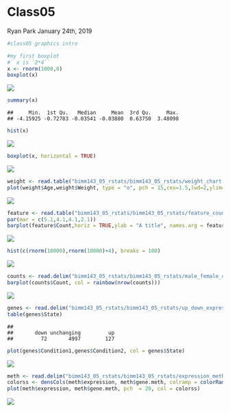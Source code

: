 Class05
================
Ryan Park
January 24th, 2019

``` r
#class05 graphics intro

#my first boxplot
#` x is `2*4``
x <- rnorm(1000,0)
boxplot(x)
```

![](class05_files/figure-markdown_github/unnamed-chunk-1-1.png)

``` r
summary(x)
```

    ##     Min.  1st Qu.   Median     Mean  3rd Qu.     Max. 
    ## -4.15925 -0.72783 -0.03541 -0.03880  0.63750  3.48098

``` r
hist(x)
```

![](class05_files/figure-markdown_github/unnamed-chunk-1-2.png)

``` r
boxplot(x, horizontal = TRUE)
```

![](class05_files/figure-markdown_github/unnamed-chunk-1-3.png)

``` r
weight <- read.table("bimm143_05_rstats/bimm143_05_rstats/weight_chart.txt", header = TRUE,sep = "")
plot(weight$Age,weight$Weight, type = "o", pch = 15,cex=1.5,lwd=2,ylim=c(2,10),xlab = "Age (months)",ylab = "weight(kg)",main = "Some title")
```

![](class05_files/figure-markdown_github/unnamed-chunk-1-4.png)

``` r
feature <- read.table("bimm143_05_rstats/bimm143_05_rstats/feature_counts.txt", header = TRUE,sep = "\t")
par(mar = c(5.1,4.1,4.1,2.1))
barplot(feature$Count,horiz = TRUE,ylab = "A title", names.arg = feature$Feature,las = 1)
```

![](class05_files/figure-markdown_github/unnamed-chunk-1-5.png)

``` r
hist(c(rnorm(10000),rnorm(10000)+4), breaks = 100)
```

![](class05_files/figure-markdown_github/unnamed-chunk-1-6.png)

``` r
counts <- read.delim("bimm143_05_rstats/bimm143_05_rstats/male_female_counts.txt", row.names = NULL, sep = "")
barplot(counts$Count, col = rainbow(nrow(counts)))
```

![](class05_files/figure-markdown_github/unnamed-chunk-1-7.png)

``` r
genes <- read.delim("bimm143_05_rstats/bimm143_05_rstats/up_down_expression.txt")
table(genes$State)
```

    ## 
    ##       down unchanging         up 
    ##         72       4997        127

``` r
plot(genes$Condition1,genes$Condition2, col = genes$State)
```

![](class05_files/figure-markdown_github/unnamed-chunk-1-8.png)

``` r
meth <- read.delim("bimm143_05_rstats/bimm143_05_rstats/expression_methylation.txt")
colorss <- densCols(meth$expression, meth$gene.meth, colramp = colorRampPalette(rainbow(10)))
plot(meth$expression, meth$gene.meth, pch  = 20, col = colorss)
```

![](class05_files/figure-markdown_github/unnamed-chunk-1-9.png)
